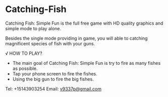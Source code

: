 # Catching-Fish

Catching Fish: Simple Fun is the full free game with HD quality graphics and simple mode to play alone.

Besides the single mode providing in game, you will able to catching magnificent species of fish with your guns.

√ HOW TO PLAY?
- The main goal of Catching Fish: Simple Fun is try to fire as many fishes as possible.
- Tap your phone screen to fire the fishes.
- Using the big gun to fire the big fishes.

Tel: +15143903254
Email: v9337p@gmail.com
